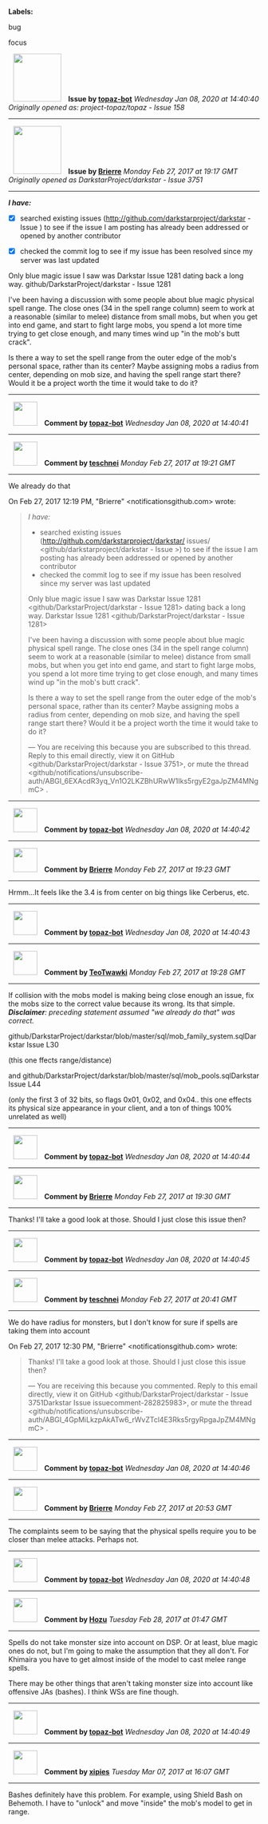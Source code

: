 **Labels:**

bug

focus



<a href="https://github.com/topaz-bot"><img src="https://avatars3.githubusercontent.com/u/59651103?v=4" width="96" height="96" hspace="10"></img></a> **Issue by [topaz-bot](https://github.com/topaz-bot)**
_Wednesday Jan 08, 2020 at 14:40:40_
_Originally opened as: project-topaz/topaz - Issue 158_

----

<a href="https://github.com/Brierre"><img src="https://avatars3.githubusercontent.com/u/20527593?v=4"  width="96" height="96" hspace="10"></img></a> **Issue by [Brierre](https://github.com/Brierre)**
_Monday Feb 27, 2017 at 19:17 GMT_
_Originally opened as DarkstarProject/darkstar - Issue 3751_

----

**_I have:_**

- [X] searched existing issues (http://github.com/darkstarproject/darkstar - Issue ) to see if the issue I am posting has already been addressed or opened by another contributor
- [X] checked the commit log to see if my issue has been resolved since my server was last updated

Only blue magic issue I saw was Darkstar Issue 1281 dating back a long way. github/DarkstarProject/darkstar - Issue 1281

I've been having a discussion with some people about blue magic physical spell range.  The close ones (34 in the spell range column) seem to work at a reasonable (similar to melee) distance from small mobs, but when you get into end game, and start to fight large mobs, you spend a lot more time trying to get close enough, and many times wind up "in the mob's butt crack".  

Is there a way to set the spell range from the outer edge of the mob's personal space, rather than its center?  Maybe assigning mobs a radius from center, depending on mob size, and having the spell range start there?  Would it be a project worth the time it would take to do it?





----
<a href="https://github.com/topaz-bot"><img src="https://avatars3.githubusercontent.com/u/59651103?v=4" width="48" height="48" hspace="10"></img></a> **Comment by [topaz-bot](https://github.com/topaz-bot)**
_Wednesday Jan 08, 2020 at 14:40:41_

----

<a href="https://github.com/teschnei"><img src="https://avatars3.githubusercontent.com/u/1149183?v=4"  width="48" height="48" hspace="10"></img></a> **Comment by [teschnei](https://github.com/teschnei)**
_Monday Feb 27, 2017 at 19:21 GMT_

----

We already do that

On Feb 27, 2017 12:19 PM, "Brierre" <notificationsgithub.com> wrote:

> *I have:*
>
>    - searched existing issues (http://github.com/darkstarproject/darkstar/
>    issues/ <github/darkstarproject/darkstar - Issue >) to see
>    if the issue I am posting has already been addressed or opened by another
>    contributor
>    - checked the commit log to see if my issue has been resolved since my
>    server was last updated
>
> Only blue magic issue I saw was Darkstar Issue 1281
> <github/DarkstarProject/darkstar - Issue 1281> dating back a
> long way. Darkstar Issue 1281 <github/DarkstarProject/darkstar - Issue 1281>
>
> I've been having a discussion with some people about blue magic physical
> spell range. The close ones (34 in the spell range column) seem to work at
> a reasonable (similar to melee) distance from small mobs, but when you get
> into end game, and start to fight large mobs, you spend a lot more time
> trying to get close enough, and many times wind up "in the mob's butt
> crack".
>
> Is there a way to set the spell range from the outer edge of the mob's
> personal space, rather than its center? Maybe assigning mobs a radius from
> center, depending on mob size, and having the spell range start there?
> Would it be a project worth the time it would take to do it?
>
> —
> You are receiving this because you are subscribed to this thread.
> Reply to this email directly, view it on GitHub
> <github/DarkstarProject/darkstar - Issue 3751>, or mute the
> thread
> <github/notifications/unsubscribe-auth/ABGI_6EXAcdR3yq_Vn1O2LKZBhURwW1Iks5rgyE2gaJpZM4MNgmC>
> .
>




----
<a href="https://github.com/topaz-bot"><img src="https://avatars3.githubusercontent.com/u/59651103?v=4" width="48" height="48" hspace="10"></img></a> **Comment by [topaz-bot](https://github.com/topaz-bot)**
_Wednesday Jan 08, 2020 at 14:40:42_

----

<a href="https://github.com/Brierre"><img src="https://avatars3.githubusercontent.com/u/20527593?v=4"  width="48" height="48" hspace="10"></img></a> **Comment by [Brierre](https://github.com/Brierre)**
_Monday Feb 27, 2017 at 19:23 GMT_

----

Hrmm...It feels like the 3.4 is from center on big things like Cerberus, etc. 



----
<a href="https://github.com/topaz-bot"><img src="https://avatars3.githubusercontent.com/u/59651103?v=4" width="48" height="48" hspace="10"></img></a> **Comment by [topaz-bot](https://github.com/topaz-bot)**
_Wednesday Jan 08, 2020 at 14:40:43_

----

<a href="https://github.com/TeoTwawki"><img src="https://avatars0.githubusercontent.com/u/6871475?v=4"  width="48" height="48" hspace="10"></img></a> **Comment by [TeoTwawki](https://github.com/TeoTwawki)**
_Monday Feb 27, 2017 at 19:28 GMT_

----

If collision with the mobs model is making being close enough an issue, fix the mobs size to the correct value because its wrong. Its that simple.  _**Disclaimer**: preceding statement assumed "we already do that" was correct._

github/DarkstarProject/darkstar/blob/master/sql/mob_family_system.sqlDarkstar Issue L30  
(this one ffects range/distance)

and github/DarkstarProject/darkstar/blob/master/sql/mob_pools.sqlDarkstar Issue L44  
(only the first 3 of 32 bits, so flags 0x01, 0x02, and 0x04.. this one effects its physical size appearance in your client, and a ton of things 100% unrelated as well)





----
<a href="https://github.com/topaz-bot"><img src="https://avatars3.githubusercontent.com/u/59651103?v=4" width="48" height="48" hspace="10"></img></a> **Comment by [topaz-bot](https://github.com/topaz-bot)**
_Wednesday Jan 08, 2020 at 14:40:44_

----

<a href="https://github.com/Brierre"><img src="https://avatars3.githubusercontent.com/u/20527593?v=4"  width="48" height="48" hspace="10"></img></a> **Comment by [Brierre](https://github.com/Brierre)**
_Monday Feb 27, 2017 at 19:30 GMT_

----

Thanks!  I'll take a good look at those.  Should I just close this issue then?



----
<a href="https://github.com/topaz-bot"><img src="https://avatars3.githubusercontent.com/u/59651103?v=4" width="48" height="48" hspace="10"></img></a> **Comment by [topaz-bot](https://github.com/topaz-bot)**
_Wednesday Jan 08, 2020 at 14:40:45_

----

<a href="https://github.com/teschnei"><img src="https://avatars3.githubusercontent.com/u/1149183?v=4"  width="48" height="48" hspace="10"></img></a> **Comment by [teschnei](https://github.com/teschnei)**
_Monday Feb 27, 2017 at 20:41 GMT_

----

We do have radius for monsters, but I don't know for sure if spells are
taking them into account

On Feb 27, 2017 12:30 PM, "Brierre" <notificationsgithub.com> wrote:

> Thanks! I'll take a good look at those. Should I just close this issue
> then?
>
> —
> You are receiving this because you commented.
> Reply to this email directly, view it on GitHub
> <github/DarkstarProject/darkstar - Issue 3751Darkstar Issue issuecomment-282825983>,
> or mute the thread
> <github/notifications/unsubscribe-auth/ABGI_4GpMiLkzpAkATw6_rWvZTcl4E3Rks5rgyRpgaJpZM4MNgmC>
> .
>




----
<a href="https://github.com/topaz-bot"><img src="https://avatars3.githubusercontent.com/u/59651103?v=4" width="48" height="48" hspace="10"></img></a> **Comment by [topaz-bot](https://github.com/topaz-bot)**
_Wednesday Jan 08, 2020 at 14:40:46_

----

<a href="https://github.com/Brierre"><img src="https://avatars3.githubusercontent.com/u/20527593?v=4"  width="48" height="48" hspace="10"></img></a> **Comment by [Brierre](https://github.com/Brierre)**
_Monday Feb 27, 2017 at 20:53 GMT_

----

The complaints seem to be saying that the physical spells require you to be closer than melee attacks.  Perhaps not.



----
<a href="https://github.com/topaz-bot"><img src="https://avatars3.githubusercontent.com/u/59651103?v=4" width="48" height="48" hspace="10"></img></a> **Comment by [topaz-bot](https://github.com/topaz-bot)**
_Wednesday Jan 08, 2020 at 14:40:48_

----

<a href="https://github.com/Hozu"><img src="https://avatars3.githubusercontent.com/u/12777366?v=4"  width="48" height="48" hspace="10"></img></a> **Comment by [Hozu](https://github.com/Hozu)**
_Tuesday Feb 28, 2017 at 01:47 GMT_

----

Spells do not take monster size into account on DSP. Or at least, blue magic ones do not, but I'm going to make the assumption that they all don't. For Khimaira you have to get almost inside of the model to cast melee range spells.

There may be other things that aren't taking monster size into account like offensive JAs (bashes). I think WSs are fine though.



----
<a href="https://github.com/topaz-bot"><img src="https://avatars3.githubusercontent.com/u/59651103?v=4" width="48" height="48" hspace="10"></img></a> **Comment by [topaz-bot](https://github.com/topaz-bot)**
_Wednesday Jan 08, 2020 at 14:40:49_

----

<a href="https://github.com/xipies"><img src="https://avatars3.githubusercontent.com/u/7948457?v=4"  width="48" height="48" hspace="10"></img></a> **Comment by [xipies](https://github.com/xipies)**
_Tuesday Mar 07, 2017 at 16:07 GMT_

----

Bashes definitely have this problem. For example, using Shield Bash on Behemoth. I have to "unlock" and move "inside" the mob's model to get in range.


